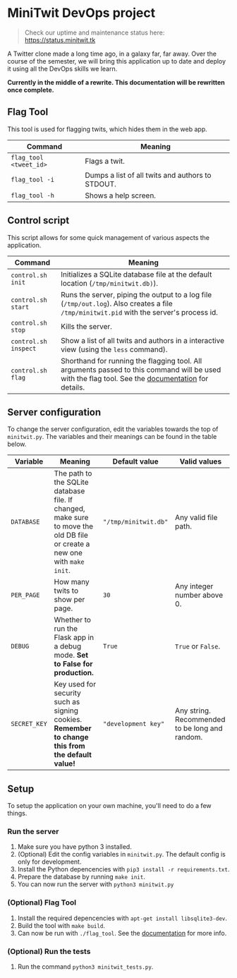 # MiniTwit DevOps project
> Check our uptime and maintenance status here: https://status.minitwit.tk

A Twitter clone made a long time ago, in a galaxy far, far away. Over the course of the semester, we will bring this application up to date and deploy it using all the DevOps skills we learn.

**Currently in the middle of a rewrite. This documentation will be rewritten once complete.**

## Flag Tool

This tool is used for flagging twits, which hides them in the web app.

| Command                | Meaning                                          |
|------------------------|--------------------------------------------------|
| `flag_tool <tweet_id>` | Flags a twit.                                    |
| `flag_tool -i`         | Dumps a list of all twits and authors to STDOUT. |
| `flag_tool -h`         | Shows a help screen.                             |

## Control script

This script allows for some quick management of various aspects the application.

| Command              | Meaning                                                                                                                                                         |
|----------------------|-----------------------------------------------------------------------------------------------------------------------------------------------------------------|
| `control.sh init`    | Initializes a SQLite database file at the default location (`/tmp/minitwit.db)`).                                                                               |
| `control.sh start`   | Runs the server, piping the output to a log file (`/tmp/out.log`). Also creates a file `/tmp/minitwit.pid` with the server's process id.                        |
| `control.sh stop`    | Kills the server.                                                                                                                                               |
| `control.sh inspect` | Show a list of all twits and authors in a interactive view (using the `less` command).                                                                          |
| `control.sh flag`    | Shorthand for running the flagging tool. All arguments passed to this command will be used with the flag tool. See the [documentation](#flag-tool) for details. |

## Server configuration

To change the server configuration, edit the variables towards the top of `minitwit.py`. The variables and their meanings can be found in the table below.

| Variable     |                                                          Meaning                                                          |     Default value    |                  Valid values                  |
|--------------|---------------------------------------------------------------------------------------------------------------------------|----------------------|------------------------------------------------|
| `DATABASE`   | The path to the SQLite database file. If changed, make sure to move the old DB file or create a new one with `make init`. | `"/tmp/minitwit.db"` | Any valid file path.                           |
| `PER_PAGE`   | How many twits to show per page.                                                                                          | `30`                 | Any integer number above 0.                    |
| `DEBUG`      | Whether to run the Flask app in a debug mode. **Set to False for production.**                                            | `True`               | `True` or `False`.                             |
| `SECRET_KEY` | Key used for security such as signing cookies. **Remember to change this from the default value!**                        | `"development key"`  | Any string. Recommended to be long and random. |

## Setup
To setup the application on your own machine, you'll need to do a few things.

### Run the server
 1. Make sure you have python 3 installed.
 1. (Optional) Edit the config variables in `minitwit.py`. The default config is only for development.
 2. Install the Python depencencies with `pip3 install -r requirements.txt`.
 2. Prepare the database by running `make init`.
 3. You can now run the server with `python3 minitwit.py`

### (Optional) Flag Tool
 1. Install the required depencencies with `apt-get install libsqlite3-dev`.
 2. Build the tool with `make build`.
 3. Can now be run with `./flag_tool`. See the [documentation](#flag-tool) for more info.

### (Optional) Run the tests
 1. Run the command `python3 minitwit_tests.py`.
